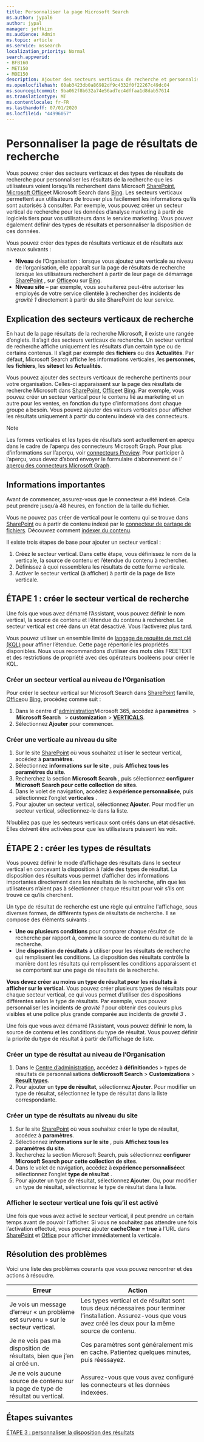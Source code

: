 ```yaml
---
title: Personnaliser la page Microsoft Search
ms.author: jypal6
author: jypal
manager: jeffkizn
ms.audience: Admin
ms.topic: article
ms.service: mssearch
localization_priority: Normal
search.appverid:
- BFB160
- MET150
- MOE150
description: Ajouter des secteurs verticaux de recherche et personnaliser les résultats de la recherche
ms.openlocfilehash: 60ab3423db0a86982df9c4332f0f22267c49dc04
ms.sourcegitcommit: 9ba062f8b632a74e56ad7ec4dffaa1d8dab57614
ms.translationtype: MT
ms.contentlocale: fr-FR
ms.lasthandoff: 07/01/2020
ms.locfileid: "44996057"
---
```

# <a name="customize-the-search-results-page"></a>Personnaliser la page de résultats de recherche

Vous pouvez créer des secteurs verticaux et des types de résultats de recherche pour personnaliser les résultats de la recherche que les utilisateurs voient lorsqu’ils recherchent dans Microsoft [SharePoint](https://sharepoint.com/), [Microsoft Office](https://office.com)et Microsoft Search dans [Bing](https://bing.com). Les secteurs verticaux permettent aux utilisateurs de trouver plus facilement les informations qu’ils sont autorisés à consulter. Par exemple, vous pouvez créer un secteur vertical de recherche pour les données d’analyse marketing à partir de logiciels tiers pour vos utilisateurs dans le service marketing. Vous pouvez également définir des types de résultats et personnaliser la disposition de ces données.  

Vous pouvez créer des types de résultats verticaux et de résultats aux niveaux suivants :

- **Niveau** de l’Organisation : lorsque vous ajoutez une verticale au niveau de l’organisation, elle apparaît sur la page de résultats de recherche lorsque les utilisateurs recherchent à partir de leur page de démarrage [SharePoint](https://sharepoint.com/) , sur [Office](https://office.com)ou sur [Bing](https://bing.com).
- **Niveau site** – par exemple, vous souhaiterez peut-être autoriser les employés de votre service clientèle à rechercher des incidents de *gravité 1* directement à partir du site SharePoint de leur service.

## <a name="search-verticals-explained"></a>Explication des secteurs verticaux de recherche

En haut de la page résultats de la recherche Microsoft, il existe une rangée d’onglets. Il s’agit des secteurs verticaux de recherche. Un secteur vertical de recherche affiche uniquement les résultats d’un certain type ou de certains contenus. Il s’agit par exemple des **fichiers** ou des **Actualités**. Par défaut, Microsoft Search affiche les informations verticales, les **personnes**, **les** **fichiers**, les **sites**et les **Actualités**.  

Vous pouvez ajouter des secteurs verticaux de recherche pertinents pour votre organisation. Celles-ci apparaissent sur la page des résultats de recherche Microsoft dans [SharePoint](https://sharepoint.com/), [Office](https://Office.com)et [Bing](https://bing.com). Par exemple, vous pouvez créer un secteur vertical pour le contenu lié au marketing et un autre pour les ventes, en fonction du type d’informations dont chaque groupe a besoin. Vous pouvez ajouter des valeurs verticales pour afficher les résultats uniquement à partir du contenu indexé via des connecteurs.  

>[!NOTE]
> Les formes verticales et les types de résultats sont actuellement en aperçu dans le cadre de l’aperçu des connecteurs Microsoft Graph. Pour plus d’informations sur l’aperçu, voir [connecteurs Preview](connectors-preview.md). Pour participer à l’aperçu, vous devez d’abord envoyer le formulaire d’abonnement de l' [aperçu des connecteurs Microsoft Graph](https://forms.office.com/Pages/ResponsePage.aspx?id=v4j5cvGGr0GRqy180BHbRxWYgu82J_RFnMMATAS6_chUNVYwNU1CMDNZUDBSSDZKWVo2RDJDRjRLQi4u).

## <a name="things-to-consider"></a>Informations importantes

Avant de commencer, assurez-vous que le connecteur a été indexé. Cela peut prendre jusqu’à 48 heures, en fonction de la taille du fichier.

Vous ne pouvez pas créer de vertical pour le contenu qui se trouve dans [SharePoint](https://sharepoint.com/) ou à partir de contenu indexé par le [connecteur de partage de fichiers](file-share-connector.md). Découvrez comment [indexer du contenu](configure-connector.md).

Il existe trois étapes de base pour ajouter un secteur vertical :

1. Créez le secteur vertical. Dans cette étape, vous définissez le nom de la verticale, la source de contenu et l’étendue du contenu à rechercher.
2. Définissez à quoi ressemblera les résultats de cette forme verticale.  
3. Activer le secteur vertical (à afficher) à partir de la page de liste verticale.

## <a name="step-1-create-the-search-vertical"></a>ÉTAPE 1 : créer le secteur vertical de recherche

Une fois que vous avez démarré l’Assistant, vous pouvez définir le nom vertical, la source de contenu et l’étendue du contenu à rechercher. Le secteur vertical est créé dans un état désactivé. Vous l’activerez plus tard.

Vous pouvez utiliser un ensemble limité de [langage de requête de mot clé (KQL)](https://docs.microsoft.com/sharepoint/dev/general-development/keyword-query-language-kql-syntax-reference) pour affiner l’étendue. Cette page répertorie les propriétés disponibles. Nous vous recommandons d’utiliser des mots clés FREETEXT et des restrictions de propriété avec des opérateurs booléens pour créer le KQL.

### <a name="create-a-vertical-at-the-organization-level"></a>Créer un secteur vertical au niveau de l’Organisation

Pour créer le secteur vertical sur Microsoft Search dans [SharePoint](https://sharepoint.com/) famille, [Office](https://office.com)ou [Bing](https://bing.com), procédez comme suit :

1. Dans le centre d' [administration](https://admin.microsoft.com)Microsoft 365, accédez à **paramètres**   >  **Microsoft Search**   >  **customization**  >  [**VERTICALS**](https://admin.microsoft.com/Adminportal/Home#/MicrosoftSearch/verticals).
1. Sélectionnez **Ajouter** pour commencer.  

### <a name="create-a-vertical-at-the-site-level"></a>Créer une verticale au niveau du site

1. Sur le site [SharePoint](https://sharepoint.com/) où vous souhaitez utiliser le secteur vertical, accédez à **paramètres**.
1. Sélectionnez **informations sur le site** , puis **Affichez tous les paramètres du site**.
1. Recherchez la section **Microsoft Search** , puis sélectionnez **configurer Microsoft Search pour cette collection de sites**.
1. Dans le volet de navigation, accédez à **expérience personnalisée**, puis sélectionnez l’onglet **verticales** .
1. Pour ajouter un secteur vertical, sélectionnez **Ajouter**.
  Pour modifier un secteur vertical, sélectionnez-le dans la liste.

N’oubliez pas que les secteurs verticaux sont créés dans un état désactivé. Elles doivent être activées pour que les utilisateurs puissent les voir.

## <a name="step-2-create-the-result-types"></a>ÉTAPE 2 : créer les types de résultats

Vous pouvez définir le mode d’affichage des résultats dans le secteur vertical en concevant la disposition à l’aide des types de résultat. La disposition des résultats vous permet d’afficher des informations importantes directement dans les résultats de la recherche, afin que les utilisateurs n’aient pas à sélectionner chaque résultat pour voir s’ils ont trouvé ce qu’ils cherchent.

Un type de résultat de recherche est une règle qui entraîne l'affichage, sous diverses formes, de différents types de résultats de recherche. Il se compose des éléments suivants :

- **Une ou plusieurs conditions** pour comparer chaque résultat de recherche par rapport à, comme la source de contenu du résultat de la recherche.  
- Une **disposition de résultats** à utiliser pour les résultats de recherche qui remplissent les conditions. La disposition des résultats contrôle la manière dont les résultats qui remplissent les conditions apparaissent et se comportent sur une page de résultats de la recherche.

**Vous devez créer au moins un type de résultat pour les résultats à afficher sur le vertical.** Vous pouvez créer plusieurs types de résultats pour chaque secteur vertical, ce qui vous permet d’utiliser des dispositions différentes selon le type de résultats. Par exemple, vous pouvez personnaliser les incidents de *gravité 1* pour obtenir des couleurs plus visibles et une police plus grande comparée aux incidents de *gravité 3* .

Une fois que vous avez démarré l’Assistant, vous pouvez définir le nom, la source de contenu et les conditions du type de résultat. Vous pouvez définir la priorité du type de résultat à partir de l’affichage de liste.
  
### <a name="create-a-result-type-at-the-organization-level"></a>Créer un type de résultat au niveau de l’Organisation

1. Dans le [Centre d’administration](https://admin.microsoft.com), accédez à **définition**des  >  types de résultats de personnalisations de**Microsoft Search**  >  **Customizations**  >  [**Result types**](https://admin.microsoft.com/Adminportal/Home#/MicrosoftSearch/resulttypes).
1. Pour ajouter un **type de résultat**, sélectionnez **Ajouter**. Pour modifier un type de résultat, sélectionnez le type de résultat dans la liste correspondante.

### <a name="create-a-results-type-at-the-site-level"></a>Créer un type de résultats au niveau du site

1. Sur le site [SharePoint](https://sharepoint.com/) où vous souhaitez créer le type de résultat, accédez à **paramètres**.
1. Sélectionnez **informations sur le site** , puis **Affichez tous les paramètres du site**.
1. Recherchez la section Microsoft Search, puis sélectionnez **configurer Microsoft Search pour cette collection de sites**.
1. Dans le volet de navigation, accédez à **expérience personnalisée**et sélectionnez l’onglet **type de résultat** .
2. Pour ajouter un type de résultat, sélectionnez **Ajouter**.  Ou, pour modifier un type de résultat, sélectionnez le type de résultat dans la liste.

### <a name="view-the-vertical-after-its-enabled"></a>Afficher le secteur vertical une fois qu’il est activé

Une fois que vous avez activé le secteur vertical, il peut prendre un certain temps avant de pouvoir l’afficher. Si vous ne souhaitez pas attendre une fois l’activation effectué, vous pouvez ajouter **cacheClear = true** à l’URL dans [SharePoint](https://sharepoint.com/) et [Office](https://office.com) pour afficher immédiatement la verticale.

## <a name="troubleshooting"></a>Résolution des problèmes

Voici une liste des problèmes courants que vous pouvez rencontrer et des actions à résoudre.

|Erreur  |Action  |
|---------|---------|
| Je vois un message d’erreur « un problème est survenu » sur le secteur vertical. | Les types vertical et de résultat sont tous deux nécessaires pour terminer l’installation. Assurez-vous que vous avez créé les deux pour la même source de contenu. |
| Je ne vois pas ma disposition de résultats, bien que j’en ai créé un. | Ces paramètres sont généralement mis en cache. Patientez quelques minutes, puis réessayez.        |
| Je ne vois aucune source de contenu sur la page de type de résultat ou vertical. | Assurez-vous que vous avez configuré les connecteurs et les données indexées.   |

## <a name="next-steps"></a>Étapes suivantes

[ÉTAPE 3 : personnaliser la disposition des résultats](customize-results-layout.md)
